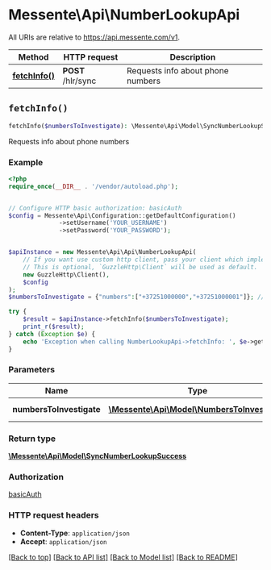 # Messente\Api\NumberLookupApi

All URIs are relative to https://api.messente.com/v1.

Method | HTTP request | Description
------------- | ------------- | -------------
[**fetchInfo()**](NumberLookupApi.md#fetchInfo) | **POST** /hlr/sync | Requests info about phone numbers


## `fetchInfo()`

```php
fetchInfo($numbersToInvestigate): \Messente\Api\Model\SyncNumberLookupSuccess
```

Requests info about phone numbers

### Example

```php
<?php
require_once(__DIR__ . '/vendor/autoload.php');


// Configure HTTP basic authorization: basicAuth
$config = Messente\Api\Configuration::getDefaultConfiguration()
              ->setUsername('YOUR_USERNAME')
              ->setPassword('YOUR_PASSWORD');


$apiInstance = new Messente\Api\Api\NumberLookupApi(
    // If you want use custom http client, pass your client which implements `GuzzleHttp\ClientInterface`.
    // This is optional, `GuzzleHttp\Client` will be used as default.
    new GuzzleHttp\Client(),
    $config
);
$numbersToInvestigate = {"numbers":["+37251000000","+37251000001"]}; // \Messente\Api\Model\NumbersToInvestigate | Numbers for lookup

try {
    $result = $apiInstance->fetchInfo($numbersToInvestigate);
    print_r($result);
} catch (Exception $e) {
    echo 'Exception when calling NumberLookupApi->fetchInfo: ', $e->getMessage(), PHP_EOL;
}
```

### Parameters

Name | Type | Description  | Notes
------------- | ------------- | ------------- | -------------
 **numbersToInvestigate** | [**\Messente\Api\Model\NumbersToInvestigate**](../Model/NumbersToInvestigate.md)| Numbers for lookup |

### Return type

[**\Messente\Api\Model\SyncNumberLookupSuccess**](../Model/SyncNumberLookupSuccess.md)

### Authorization

[basicAuth](../../README.md#basicAuth)

### HTTP request headers

- **Content-Type**: `application/json`
- **Accept**: `application/json`

[[Back to top]](#) [[Back to API list]](../../README.md#endpoints)
[[Back to Model list]](../../README.md#models)
[[Back to README]](../../README.md)
